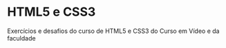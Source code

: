 <h1>HTML5 e CSS3</h1>
<p>Exercícios e desafios do curso de HTML5 e CSS3 do Curso em Vídeo e da faculdade </p>
